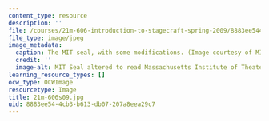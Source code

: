 ```yaml
---
content_type: resource
description: ''
file: /courses/21m-606-introduction-to-stagecraft-spring-2009/8883ee544cb3b613db07207a8eea29c7_21m-606s09.jpg
file_type: image/jpeg
image_metadata:
  caption: The MIT seal, with some modifications. (Image courtesy of MIT Theatre Department.)
  credit: ''
  image-alt: MIT Seal altered to read Massachusetts Institute of Theater.
learning_resource_types: []
ocw_type: OCWImage
resourcetype: Image
title: 21m-606s09.jpg
uid: 8883ee54-4cb3-b613-db07-207a8eea29c7
---
```

